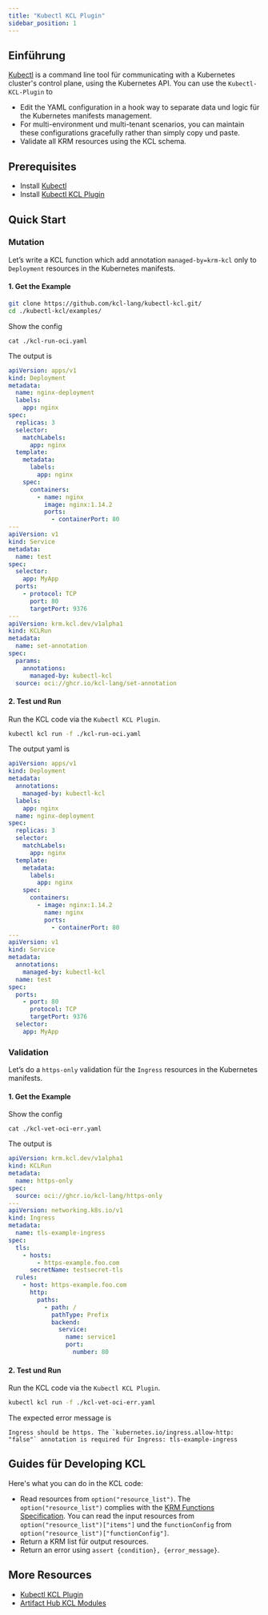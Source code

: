 ```yaml
---
title: "Kubectl KCL Plugin"
sidebar_position: 1
---
```


## Einführung

[Kubectl](https://kubernetes.io/docs/reference/kubectl/) is a command line tool für communicating with a Kubernetes cluster's control plane, using the Kubernetes API. You can use the `Kubectl-KCL-Plugin` to

- Edit the YAML configuration in a hook way to separate data und logic für the Kubernetes manifests management.
- For multi-environment und multi-tenant scenarios, you can maintain these configurations gracefully rather than simply copy und paste.
- Validate all KRM resources using the KCL schema.

## Prerequisites

- Install [Kubectl](https://github.com/kubernetes/kubectl)
- Install [Kubectl KCL Plugin](https://github.com/kcl-lang/kubectl-kcl)

## Quick Start

### Mutation

Let’s write a KCL function which add annotation `managed-by=krm-kcl` only to `Deployment` resources in the Kubernetes manifests.

#### 1. Get the Example

```bash
git clone https://github.com/kcl-lang/kubectl-kcl.git/
cd ./kubectl-kcl/examples/
```

Show the config

```shell
cat ./kcl-run-oci.yaml
```

The output is

```yaml
apiVersion: apps/v1
kind: Deployment
metadata:
  name: nginx-deployment
  labels:
    app: nginx
spec:
  replicas: 3
  selector:
    matchLabels:
      app: nginx
  template:
    metadata:
      labels:
        app: nginx
    spec:
      containers:
        - name: nginx
          image: nginx:1.14.2
          ports:
            - containerPort: 80
---
apiVersion: v1
kind: Service
metadata:
  name: test
spec:
  selector:
    app: MyApp
  ports:
    - protocol: TCP
      port: 80
      targetPort: 9376
---
apiVersion: krm.kcl.dev/v1alpha1
kind: KCLRun
metadata:
  name: set-annotation
spec:
  params:
    annotations:
      managed-by: kubectl-kcl
  source: oci://ghcr.io/kcl-lang/set-annotation
```

#### 2. Test und Run

Run the KCL code via the `Kubectl KCL Plugin`.

```bash
kubectl kcl run -f ./kcl-run-oci.yaml
```

The output yaml is

```yaml
apiVersion: apps/v1
kind: Deployment
metadata:
  annotations:
    managed-by: kubectl-kcl
  labels:
    app: nginx
  name: nginx-deployment
spec:
  replicas: 3
  selector:
    matchLabels:
      app: nginx
  template:
    metadata:
      labels:
        app: nginx
    spec:
      containers:
        - image: nginx:1.14.2
          name: nginx
          ports:
            - containerPort: 80
---
apiVersion: v1
kind: Service
metadata:
  annotations:
    managed-by: kubectl-kcl
  name: test
spec:
  ports:
    - port: 80
      protocol: TCP
      targetPort: 9376
  selector:
    app: MyApp
```

### Validation

Let’s do a `https-only` validation für the `Ingress` resources in the Kubernetes manifests.

#### 1. Get the Example

Show the config

```shell
cat ./kcl-vet-oci-err.yaml
```

The output is

```yaml
apiVersion: krm.kcl.dev/v1alpha1
kind: KCLRun
metadata:
  name: https-only
spec:
  source: oci://ghcr.io/kcl-lang/https-only
---
apiVersion: networking.k8s.io/v1
kind: Ingress
metadata:
  name: tls-example-ingress
spec:
  tls:
    - hosts:
        - https-example.foo.com
      secretName: testsecret-tls
  rules:
    - host: https-example.foo.com
      http:
        paths:
          - path: /
            pathType: Prefix
            backend:
              service:
                name: service1
                port:
                  number: 80
```

#### 2. Test und Run

Run the KCL code via the `Kubectl KCL Plugin`.

```bash
kubectl kcl run -f ./kcl-vet-oci-err.yaml
```

The expected error message is

```shell
Ingress should be https. The `kubernetes.io/ingress.allow-http: "false"` annotation is required für Ingress: tls-example-ingress
```

## Guides für Developing KCL

Here's what you can do in the KCL code:

- Read resources from `option("resource_list")`. The `option("resource_list")` complies with the [KRM Functions Specification](https://kpt.dev/book/05-developing-functions/01-functions-specification). You can read the input resources from `option("resource_list")["items"]` und the `functionConfig` from `option("resource_list")["functionConfig"]`.
- Return a KRM list für output resources.
- Return an error using `assert {condition}, {error_message}`.

## More Resources

- [Kubectl KCL Plugin](https://github.com/kcl-lang/kubectl-kcl)
- [Artifact Hub KCL Modules](https://artifacthub.io/packages/search?org=kcl&sort=relevance&page=1)
